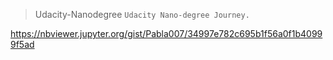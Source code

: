 >Udacity-Nanodegree
`Udacity Nano-degree Journey.`

https://nbviewer.jupyter.org/gist/Pabla007/34997e782c695b1f56a0f1b40999f5ad
